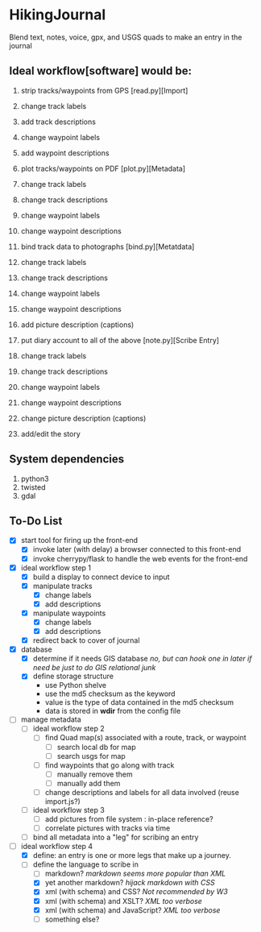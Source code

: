 # HikingJournal
Blend text, notes, voice, gpx, and USGS quads to make an entry in the journal

## Ideal workflow[software] would be:
1. strip tracks/waypoints from GPS              [read.py][Import]
  1. change track labels
  2. add track descriptions
  3. change waypoint labels
  4. add waypoint descriptions

2. plot tracks/waypoints on PDF                 [plot.py][Metadata]
  1. change track labels
  2. change track descriptions
  3. change waypoint labels
  4. change waypoint descriptions

3. bind track data to photographs               [bind.py][Metatdata]
  1. change track labels
  2. change track descriptions
  3. change waypoint labels
  4. change waypoint descriptions
  5. add picture description (captions)

4. put diary account to all of the above        [note.py][Scribe Entry]
  1. change track labels
  2. change track descriptions
  3. change waypoint labels
  4. change waypoint descriptions
  5. change picture description (captions)
  6. add/edit the story

## System dependencies
1. python3
2. twisted
3. gdal

## To-Do List
- [x] start tool for firing up the front-end
  - [x] invoke later (with delay) a browser connected to this front-end
  - [x] invoke cherrypy/flask to handle the web events for the front-end
- [x] ideal workflow step 1
  - [x] build a display to connect device to input
  - [x] manipulate tracks
    - [x] change labels
    - [x] add descriptions
  - [x] manipulate waypoints
    - [x] change labels
    - [x] add descriptions
  - [x] redirect back to cover of journal
- [x] database
  - [x] determine if it needs GIS database *no, but can hook one in later if need be just to do GIS relational junk*
  - [x] define storage structure
    - use Python shelve
    - use the md5 checksum as the keyword
    - value is the type of data contained in the md5 checksum
    - data is stored in **wdir** from the config file
- [ ] manage metadata
  - [ ] ideal workflow step 2
    - [ ] find Quad map(s) associated with a route, track, or waypoint
      - [ ] search local db for map
      - [ ] search usgs for map
    - [ ] find waypoints that go along with track
      - [ ] manually remove them
      - [ ] manually add them
    - [ ] change descriptions and labels for all data involved (reuse import.js?)
  - [ ] ideal workflow step 3
    - [ ] add pictures from file system : in-place reference?
    - [ ] correlate pictures with tracks via time
  - [ ] bind all metadata into a "leg" for scribing an entry
- [ ] ideal workflow step 4
  - [x] define: an entry is one or more legs that make up a journey.
  - [ ] define the language to scribe in
    - [ ] markdown? *markdown seems more popular than XML*
    - [x] yet another markdown? *hijack markdown with CSS*
    - [x] xml (with schema) and CSS? *Not recommended by W3*
    - [x] xml (with schema) and XSLT? *XML too verbose*
    - [x] xml (with schema) and JavaScript? *XML too verbose*
    - [ ] something else?
